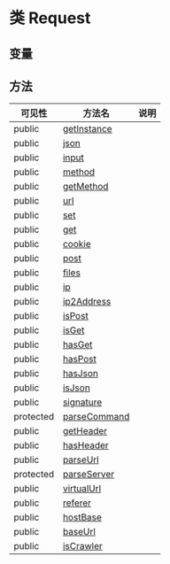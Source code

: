 #  类 Request




## 变量


## 方法


| 可见性 | 方法名 | 说明 |
|--------|-------|------|
| public|[getInstance](Request/getInstance.md) |  |
| public|[json](Request/json.md) |  |
| public|[input](Request/input.md) |  |
| public|[method](Request/method.md) |  |
| public|[getMethod](Request/getMethod.md) |  |
| public|[url](Request/url.md) |  |
| public|[set](Request/set.md) |  |
| public|[get](Request/get.md) |  |
| public|[cookie](Request/cookie.md) |  |
| public|[post](Request/post.md) |  |
| public|[files](Request/files.md) |  |
| public|[ip](Request/ip.md) |  |
| public|[ip2Address](Request/ip2Address.md) |  |
| public|[isPost](Request/isPost.md) |  |
| public|[isGet](Request/isGet.md) |  |
| public|[hasGet](Request/hasGet.md) |  |
| public|[hasPost](Request/hasPost.md) |  |
| public|[hasJson](Request/hasJson.md) |  |
| public|[isJson](Request/isJson.md) |  |
| public|[signature](Request/signature.md) |  |
| protected|[parseCommand](Request/parseCommand.md) |  |
| public|[getHeader](Request/getHeader.md) |  |
| public|[hasHeader](Request/hasHeader.md) |  |
| public|[parseUrl](Request/parseUrl.md) |  |
| protected|[parseServer](Request/parseServer.md) |  |
| public|[virtualUrl](Request/virtualUrl.md) |  |
| public|[referer](Request/referer.md) |  |
| public|[hostBase](Request/hostBase.md) |  |
| public|[baseUrl](Request/baseUrl.md) |  |
| public|[isCrawler](Request/isCrawler.md) |  |
